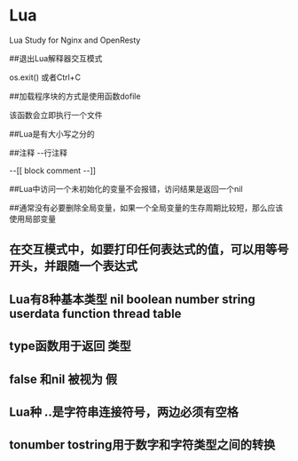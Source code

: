 # Lua
Lua Study for Nginx and OpenResty


##退出Lua解释器交互模式

os.exit() 或者Ctrl+C

##加载程序块的方式是使用函数dofile

该函数会立即执行一个文件

##Lua是有大小写之分的

##注释
--行注释

--[[
block comment
--]]

##Lua中访问一个未初始化的变量不会报错，访问结果是返回一个nil

##通常没有必要删除全局变量，如果一个全局变量的生存周期比较短，那么应该使用局部变量

## 在交互模式中，如要打印任何表达式的值，可以用等号开头，并跟随一个表达式

## Lua有8种基本类型 nil boolean number string userdata function thread table

## type函数用于返回 类型

## false 和nil 被视为 假

## Lua种 ..是字符串连接符号，两边必须有空格

## tonumber tostring用于数字和字符类型之间的转换

